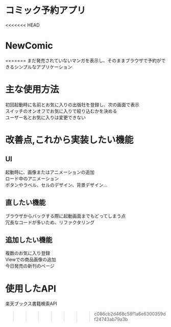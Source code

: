 # コミック予約アプリ
<<<<<<< HEAD



# NewComic
=======
まだ発売されていないマンガを表示し、そのままブラウザで予約ができるシンプルなアプリケーション

# 主な使用方法
初回起動時に名前とお気に入りの出版社を登録し、次の画面で表示 <br>
スイッチのオンオフでお気に入りで絞り込むかを決める <br>
ユーザー名とお気に入りは変更できない

# 改善点,これから実装したい機能
## UI
起動時に、画像またはアニメーションの追加 <br>
ロード中のアニメーション <br>
ボタンやラベル、セルのデザイン、背景デザイン…
## 直したい機能
ブラウザからバックする際に起動画面までもどってしまう点 <br>
冗長なコードが多いため、リファクタリング
## 追加したい機能
複数のお気に入り登録 <br>
Viewでの商品画像の追加 <br>
今日発売の新刊のページ

# 使用したAPI
楽天ブックス書籍検索API
>>>>>>> c086cb2d468c58f1a6e6300359df24743ab79a3b
